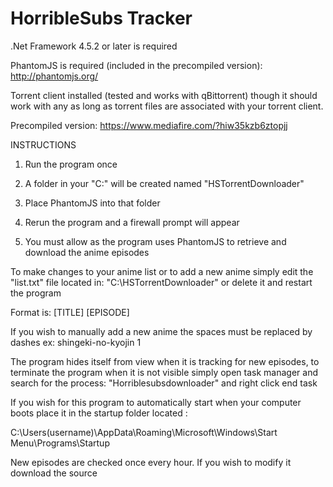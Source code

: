 # HorribleSubs Tracker

.Net Framework 4.5.2 or later is required

PhantomJS is required (included in the precompiled version):
http://phantomjs.org/

Torrent client installed (tested and works with qBittorrent) though it should work with any as long as torrent files are associated with your torrent client.

Precompiled version: https://www.mediafire.com/?hiw35kzb6ztopjj

INSTRUCTIONS

1. Run the program once

2. A folder in your "C:\" will be created named "HSTorrentDownloader"

3. Place PhantomJS into that folder

4. Rerun the program and a firewall prompt will appear

5. You must allow as the program uses PhantomJS to retrieve and download the anime episodes

To make changes to your anime list or to add a new anime simply edit the "list.txt" file located in: "C:\HSTorrentDownloader" or delete it and restart the program

Format is: [TITLE] [EPISODE]

If you wish to manually add a new anime the spaces must be replaced by dashes ex: shingeki-no-kyojin 1

The program hides itself from view when it is tracking for new episodes, to terminate the program when it is not visible simply open task manager and search for the process: "Horriblesubsdownloader" and right click end task

If you wish for this program to automatically start when your computer boots place it in the startup folder located :

C:\Users\(username)\AppData\Roaming\Microsoft\Windows\Start Menu\Programs\Startup

New episodes are checked once every hour. If you wish to modify it download the source

